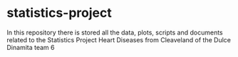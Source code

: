 # statistics-project
In this repository there is stored all the data, plots, scripts and documents related to the Statistics Project Heart Diseases from Cleaveland of the Dulce Dinamita team 6
